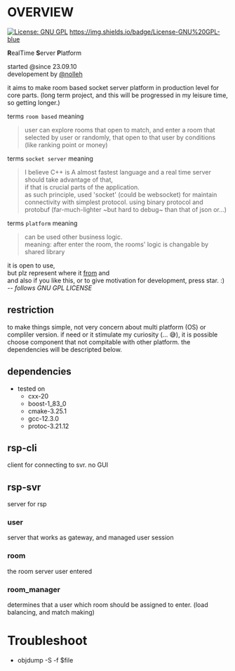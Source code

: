 

# OVERVIEW

[![License: GNU GPL](https://img.shields.io/badge/License-GNU%20GPL-blue.svg)](https://opensource.org/licenses/gpl-3-0)
https://img.shields.io/badge/License-GNU%20GPL-blue

**R**ealTime **S**erver **P**latform

started @since 23.09.10  
developement by [@nolleh](mailto:nolleh7707@gmail.com)

it aims to make room based socket server platform in production level for core parts.
(long term project, and this will be progressed in my leisure time, so getting longer.)

terms `room based` meaning
> user can explore rooms that open to match, and enter a room that selected by user or 
> randomly, that open to that user by conditions (like ranking point or money)

terms `socket server` meaning 
> I believe C++ is A almost fastest language and a real time server should take advantage of that,  
> if that is crucial parts of the application.  
> as such principle, used 'socket' (could be websocket) for maintain connectivity with simplest protocol.
> using binary protocol and protobuf (far-much-lighter ~but hard to debug~ than that of json or...)

terms `platform` meaning
> can be used other business logic.  
> meaning: after enter the room, the rooms' logic is changable by shared library

it is open to use,  
but plz represent where it [from](https://github.com/nolleh/rsp) and  
and also if you like this, or to give motivation for development, press star. :)
-- *follows GNU GPL LICENSE*

## restriction
to make things simple, not very concern about multi platform (OS) 
or compliler version.
if need or it stimulate my curiosity (... 😅), it is possible choose component that not compitable with other platform.
the dependencies will be descripted below.  

## dependencies

- tested on
    - cxx-20
    - boost-1_83_0
    - cmake-3.25.1
    - gcc-12.3.0
    - protoc-3.21.12

## rsp-cli
client for connecting to svr. no GUI 

## rsp-svr
server for rsp

### user 
server that works as gateway, and managed user session 

### room
the room server user entered

### room_manager
determines that a user which room should be assigned to enter.
(load balancing, and match making)

# Troubleshoot
- objdump -S -f $file

